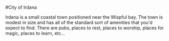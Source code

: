 #City of Irdana

Irdana is a small coastal town positioned near the Wispful bay. The town is modest
in size and has all of the standard sort of amenities that you'd expect to find. There
are pubs, places to rest, places to worship, places for magic, places to learn, etc...